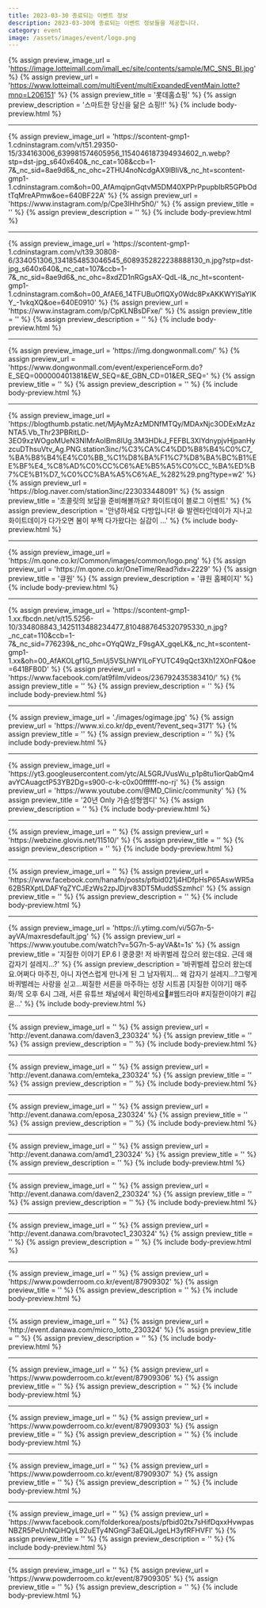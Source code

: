 ```yaml
---
title: 2023-03-30 종료되는 이벤트 정보
description: 2023-03-30에 종료되는 이벤트 정보들을 제공합니다.
category: event
image: /assets/images/event/logo.png
---
```

{% assign preview_image_url = 'https://image.lotteimall.com/imall_ec/site/contents/sample/MC_SNS_BI.jpg' %}
{% assign preview_url = 'https://www.lotteimall.com/multiEvent/multiExpandedEventMain.lotte?mno=L206151' %}
{% assign preview_title = '롯데홈쇼핑' %}
{% assign preview_description = '스마트한 당신을 닮은 쇼핑!!' %}
{% include body-preview.html %}
<hr>{% assign preview_image_url = 'https://scontent-gmp1-1.cdninstagram.com/v/t51.29350-15/334163006_639981574605956_1154046187394934602_n.webp?stp=dst-jpg_s640x640&amp;_nc_cat=108&amp;ccb=1-7&amp;_nc_sid=8ae9d6&amp;_nc_ohc=2THU4noNcdgAX9lBIiV&amp;_nc_ht=scontent-gmp1-1.cdninstagram.com&amp;oh=00_AfAmqipnGqtvM5DM40XPPrPpupbIbR5GPbOdtTqMreAPmw&amp;oe=640BF22A' %}
{% assign preview_url = 'https://www.instagram.com/p/Cpe3lHhr5h0/' %}
{% assign preview_title = '' %}
{% assign preview_description = '' %}
{% include body-preview.html %}
<hr>{% assign preview_image_url = 'https://scontent-gmp1-1.cdninstagram.com/v/t39.30808-6/334051306_1341854853046545_6089352822238888130_n.jpg?stp=dst-jpg_s640x640&amp;_nc_cat=107&amp;ccb=1-7&amp;_nc_sid=8ae9d6&amp;_nc_ohc=8xdZD1nRGgsAX-QdL-l&amp;_nc_ht=scontent-gmp1-1.cdninstagram.com&amp;oh=00_AfAE6_14TFUBuOfIQXy0Wdc8PxAKKWYlSaYIKY_-1vkqXQ&amp;oe=640E0910' %}
{% assign preview_url = 'https://www.instagram.com/p/CpKLNBsDFxe/' %}
{% assign preview_title = '' %}
{% assign preview_description = '' %}
{% include body-preview.html %}
<hr>{% assign preview_image_url = 'https://img.dongwonmall.com/' %}
{% assign preview_url = 'https://www.dongwonmall.com/event/experienceForm.do?E_SEQ=000000401381&EW_SEQ=&E_GBN_CD=01&ER_SEQ=' %}
{% assign preview_title = '' %}
{% assign preview_description = '' %}
{% include body-preview.html %}
<hr>{% assign preview_image_url = 'https://blogthumb.pstatic.net/MjAyMzAzMDNfMTQy/MDAxNjc3ODExMzAzNTA5.Vb_Thr23PBRitLD-3EO9xzWOgoMUeN3NIMrAoIBm8lUg.3M3HDkJ_FEFBL3XIYdnypjvHjpanHyzcuDThsuVtv_Ag.PNG.station3inc/%C3%CA%C4%DD%B8%B4%C0%C7_%BA%B8%B4%E4%C0%BB_%C1%D8%BA%F1%C7%D8%BA%BC%B1%EE%BF%E4_%C8%AD%C0%CC%C6%AE%B5%A5%C0%CC_%BA%ED%B7%CE%B1%D7_%C0%CC%BA%A5%C6%AE_%282%29.png?type=w2' %}
{% assign preview_url = 'https://blog.naver.com/station3inc/223033448091' %}
{% assign preview_title = '초콜릿의 보답을 준비해볼까요? 화이트데이 블로그 이벤트' %}
{% assign preview_description = '안녕하세요 다방입니다! 😆 발렌타인데이가 지나고 화이트데이가 다가오면 봄이 부쩍 다가왔다는 실감이 ...' %}
{% include body-preview.html %}
<hr>{% assign preview_image_url = 'https://m.qone.co.kr/Common/images/common/logo.png' %}
{% assign preview_url = 'https://m.qone.co.kr/OneTime/Read?idx=2229' %}
{% assign preview_title = '큐원' %}
{% assign preview_description = '큐원 홈페이지' %}
{% include body-preview.html %}
<hr>{% assign preview_image_url = 'https://scontent-gmp1-1.xx.fbcdn.net/v/t15.5256-10/334808843_1425113488234477_8104887645320795330_n.jpg?_nc_cat=110&amp;ccb=1-7&amp;_nc_sid=776239&amp;_nc_ohc=OYqQWz_F9sgAX_gqeLK&amp;_nc_ht=scontent-gmp1-1.xx&amp;oh=00_AfAKOLgf1G_5mUj5VSLhWYILoFYUTC49qQct3Xh12XOnFQ&amp;oe=641BFB0D' %}
{% assign preview_url = 'https://www.facebook.com/at9film/videos/236792435383410/' %}
{% assign preview_title = '' %}
{% assign preview_description = '' %}
{% include body-preview.html %}
<hr>{% assign preview_image_url = './images/ogimage.jpg' %}
{% assign preview_url = 'https://www.xi.co.kr/dp_event/?event_seq=3171' %}
{% assign preview_title = '' %}
{% assign preview_description = '' %}
{% include body-preview.html %}
<hr>{% assign preview_image_url = 'https://yt3.googleusercontent.com/ytc/AL5GRJVusWu_p1p8tu1iorQabQm4avYCAuagctP53YB2Dg=s900-c-k-c0x00ffffff-no-rj' %}
{% assign preview_url = 'https://www.youtube.com/@MD_Clinic/community' %}
{% assign preview_title = '20년 Only 가슴성형엠디' %}
{% assign preview_description = '' %}
{% include body-preview.html %}
<hr>{% assign preview_image_url = '' %}
{% assign preview_url = 'https://webzine.glovis.net/11510/' %}
{% assign preview_title = '' %}
{% assign preview_description = '' %}
{% include body-preview.html %}
<hr>{% assign preview_image_url = '' %}
{% assign preview_url = 'https://www.facebook.com/hanafn/posts/pfbid021j4HDfpHsP65AswWR5a62B5RXptLDAFYqZYCJEzWs2zpJDjrv83DT5MuddSSzmhcl' %}
{% assign preview_title = '' %}
{% assign preview_description = '' %}
{% include body-preview.html %}
<hr>{% assign preview_image_url = 'https://i.ytimg.com/vi/5G7n-5-ayVA/maxresdefault.jpg' %}
{% assign preview_url = 'https://www.youtube.com/watch?v=5G7n-5-ayVA&t=1s' %}
{% assign preview_title = '지질한 이야기 EP.6 I 쿵쿵쿵! 저 바퀴벌레 잡으러 왔는데요. 근데 왜 갑자기 설레지…?' %}
{% assign preview_description = '바퀴벌레 잡으러 왔는데요.어쩌다 마주친, 아니 자연스럽게 만나게 된 그 남자뭐지… 왜 갑자기 설레지…?그렇게 바퀴벌레는 사랑을 싣고…찌질한 서른을 마주하는 성장 시트콤 [지질한 이야기] 매주 화/목 오후 6시 그래, 서른 유튜브 채널에서 확인하세요💟#웹드라마 #지질한이야기 #김윤...' %}
{% include body-preview.html %}
<hr>{% assign preview_image_url = '' %}
{% assign preview_url = 'http://event.danawa.com/daven3_230324' %}
{% assign preview_title = '' %}
{% assign preview_description = '' %}
{% include body-preview.html %}
<hr>{% assign preview_image_url = '' %}
{% assign preview_url = 'http://event.danawa.com/emteka_230324' %}
{% assign preview_title = '' %}
{% assign preview_description = '' %}
{% include body-preview.html %}
<hr>{% assign preview_image_url = '' %}
{% assign preview_url = 'http://event.danawa.com/eposa_230324' %}
{% assign preview_title = '' %}
{% assign preview_description = '' %}
{% include body-preview.html %}
<hr>{% assign preview_image_url = '' %}
{% assign preview_url = 'http://event.danawa.com/amd1_230324' %}
{% assign preview_title = '' %}
{% assign preview_description = '' %}
{% include body-preview.html %}
<hr>{% assign preview_image_url = '' %}
{% assign preview_url = 'http://event.danawa.com/daven2_230324' %}
{% assign preview_title = '' %}
{% assign preview_description = '' %}
{% include body-preview.html %}
<hr>{% assign preview_image_url = '' %}
{% assign preview_url = 'http://event.danawa.com/bravotec1_230324' %}
{% assign preview_title = '' %}
{% assign preview_description = '' %}
{% include body-preview.html %}
<hr>{% assign preview_image_url = '' %}
{% assign preview_url = 'https://www.powderroom.co.kr/event/87909302' %}
{% assign preview_title = '' %}
{% assign preview_description = '' %}
{% include body-preview.html %}
<hr>{% assign preview_image_url = '' %}
{% assign preview_url = 'http://event.danawa.com/micro_lotto_230324' %}
{% assign preview_title = '' %}
{% assign preview_description = '' %}
{% include body-preview.html %}
<hr>{% assign preview_image_url = '' %}
{% assign preview_url = 'https://www.powderroom.co.kr/event/87909306' %}
{% assign preview_title = '' %}
{% assign preview_description = '' %}
{% include body-preview.html %}
<hr>{% assign preview_image_url = '' %}
{% assign preview_url = 'https://www.powderroom.co.kr/event/87909303' %}
{% assign preview_title = '' %}
{% assign preview_description = '' %}
{% include body-preview.html %}
<hr>{% assign preview_image_url = '' %}
{% assign preview_url = 'https://www.powderroom.co.kr/event/87909307' %}
{% assign preview_title = '' %}
{% assign preview_description = '' %}
{% include body-preview.html %}
<hr>{% assign preview_image_url = '' %}
{% assign preview_url = 'https://www.facebook.com/folderkorea/posts/pfbid02tx7sHifDqxxHvwpasNBZR5PeUnNQiHQyL92uETy4NGngF3aEQiLJgeLH3yfRFHVFl' %}
{% assign preview_title = '' %}
{% assign preview_description = '' %}
{% include body-preview.html %}
<hr>{% assign preview_image_url = '' %}
{% assign preview_url = 'https://www.powderroom.co.kr/event/87909305' %}
{% assign preview_title = '' %}
{% assign preview_description = '' %}
{% include body-preview.html %}